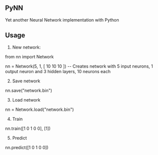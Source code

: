 PyNN
----
Yet another Neural Network implementation with Python

Usage
-----
1) New network:

from nn import Network
	
nn = Network(5, 1, [ 10 10 10 ]) -- Creates network with 5 input neurons, 1 output neuron and 3 hidden layers, 10 neurons each

2) Save network

nn.save("network.bin")

3) Load network

nn = Network.load("network.bin")

4) Train

nn.train([1 0 1 0 0], [1])

5) Predict

nn.predict([1 0 1 0 0])

